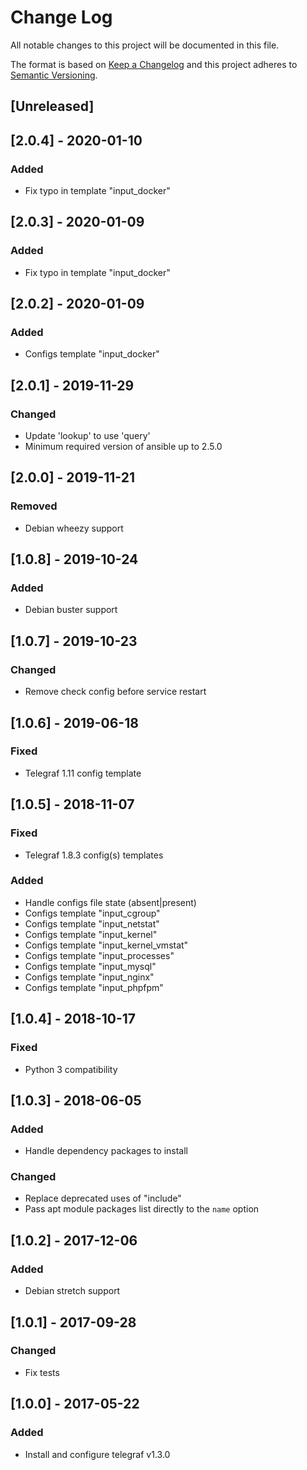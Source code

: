 # Change Log
All notable changes to this project will be documented in this file.

The format is based on [Keep a Changelog](http://keepachangelog.com/)
and this project adheres to [Semantic Versioning](http://semver.org/).

## [Unreleased]

## [2.0.4] - 2020-01-10
### Added
- Fix typo in template "input_docker"

## [2.0.3] - 2020-01-09
### Added
- Fix typo in template "input_docker"

## [2.0.2] - 2020-01-09
### Added
- Configs template "input_docker"

## [2.0.1] - 2019-11-29
### Changed
- Update 'lookup' to use 'query'
- Minimum required version of ansible up to 2.5.0

## [2.0.0] - 2019-11-21
### Removed
- Debian wheezy support

## [1.0.8] - 2019-10-24
### Added
- Debian buster support

## [1.0.7] - 2019-10-23
### Changed
- Remove check config before service restart

## [1.0.6] - 2019-06-18
### Fixed
- Telegraf 1.11 config template

## [1.0.5] - 2018-11-07
### Fixed
- Telegraf 1.8.3 config(s) templates

### Added
- Handle configs file state (absent|present)
- Configs template "input_cgroup"
- Configs template "input_netstat"
- Configs template "input_kernel"
- Configs template "input_kernel_vmstat"
- Configs template "input_processes"
- Configs template "input_mysql"
- Configs template "input_nginx"
- Configs template "input_phpfpm"

## [1.0.4] - 2018-10-17
### Fixed
- Python 3 compatibility

## [1.0.3] - 2018-06-05
### Added
- Handle dependency packages to install

### Changed
- Replace deprecated uses of "include"
- Pass apt module packages list directly to the `name` option

## [1.0.2] - 2017-12-06
### Added
- Debian stretch support

## [1.0.1] - 2017-09-28
### Changed
- Fix tests

## [1.0.0] - 2017-05-22
### Added
- Install and configure telegraf v1.3.0
